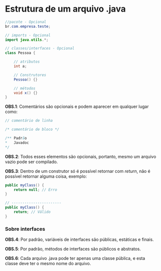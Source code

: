 # Estrutura de um arquivo .java
~~~java
//pacote - Opcional
br.com.empresa.teste;

// imports - Opcional
import java.utils.*;

// classes/interfaces - Opcional
class Pessoa {

    // atributos
    int a;

    // Construtores
    Pessoa() {}

    // métodos
    void x() {}
}
~~~
**OBS.1**: Comentários são opcionais e podem aparecer em qualquer lugar como:
~~~java
// comentário de linha

/* comentário de bloco */

/** Padrão
*   Javadoc
*/
~~~
**OBS.2**: Todos esses elementos são opcionais, portanto, mesmo um arquivo vazio pode ser compilado.

**OBS.3**: Dentro de um construtor só é possível retornar com *return*, não é possível retornar alguma coisa, exemplo: 
~~~java
public myClass() {
    return null; // Erro
}

// -----------------------
public myClass() {
    return; // Válido
}
~~~

### Sobre interfaces
**OBS.4**: Por padrão, variáveis de interfaces são públicas, estáticas e finais.

**OBS.5**: Por padrão, métodos de interfaces são públicos e abstratos.

**OBS.6**: Cada arquivo .java pode ter apenas uma classe pública, e esta classe deve ter o mesmo nome do arquivo.